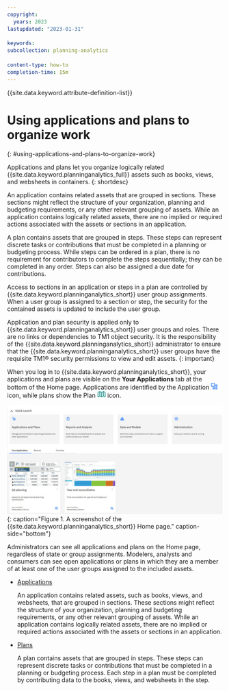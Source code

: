 ```yaml
---
copyright:
  years: 2023
lastupdated: "2023-01-31"

keywords:
subcollection: planning-analytics

content-type: how-to
completion-time: 15m
---
```


{{site.data.keyword.attribute-definition-list}}

# Using applications and plans to organize work
{: #using-applications-and-plans-to-organize-work}

Applications and plans let you organize logically related {{site.data.keyword.planninganalytics_full}} assets such as books, views, and websheets in containers.
{: shortdesc}

An application contains related assets that are grouped in sections. These sections might reflect the structure of your organization, planning and budgeting requirements, or any other relevant grouping of assets. While an application contains logically related assets, there are no implied or required actions associated with the assets or sections in an application.

A plan contains assets that are grouped in steps. These steps can represent discrete tasks or contributions that must be completed in a planning or budgeting process. While steps can be ordered in a plan, there is no requirement for contributors to complete the steps sequentially; they can be completed in any order. Steps can also be assigned a due date for contributions.

Access to sections in an application or steps in a plan are controlled by {{site.data.keyword.planninganalytics_short}} user group assignments. When a user group is assigned to a section or step, the security for the contained assets is updated to include the user group.

Application and plan security is applied only to {{site.data.keyword.planninganalytics_short}} user groups and roles. There are no links or dependencies to TM1 object security. It is the responsibility of the {{site.data.keyword.planninganalytics_short}} administrator to ensure that the {{site.data.keyword.planninganalytics_short}} user groups have the requisite TM1® security permissions to view and edit assets.
{: important}

When you log in to {{site.data.keyword.planninganalytics_short}}, your applications and plans are visible on the **Your Applications** tab at the bottom of the Home page. Applications are identified by the Application ![Application icon](images/paw_application_icon.jpg "Application icon") icon, while plans show the Plan ![Plan icon](images/paw_plan_icon.jpg "Plan icon") icon.

![Home page](images/paw_apps_plans_on_home_page.jpg "{{site.data.keyword.planninganalytics_short}} Home page"){: caption="Figure 1. A screenshot of the {{site.data.keyword.planninganalytics_short}} Home page." caption-side="bottom"}

Administrators can see all applications and plans on the Home page, regardless of state or group assignments. Modelers, analysts and consumers can see open applications or plans in which they are a member of at least one of the user groups assigned to the included assets.

- [Applications](https://www.ibm.com/docs/planning-analytics/2.0.0?topic=work-applications)

  An application contains related assets, such as books, views, and websheets, that are grouped in sections. These sections might reflect the structure of your organization, planning and budgeting requirements, or any other relevant grouping of assets. While an application contains logically related assets, there are no implied or required actions associated with the assets or sections in an application.

- [Plans](https://www.ibm.com/docs/planning-analytics/2.0.0?topic=work-plans)

  A plan contains assets that are grouped in steps. These steps can represent discrete tasks or contributions that must be completed in a planning or budgeting process. Each step in a plan must be completed by contributing data to the books, views, and websheets in the step.


